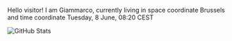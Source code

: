 Hello visitor! I am Giammarco, currently living in space coordinate Brussels and time coordinate Tuesday, 8 June, 08:20 CEST

![GitHub Stats](https://github-readme-stats.vercel.app/api?username=grcasanova)
